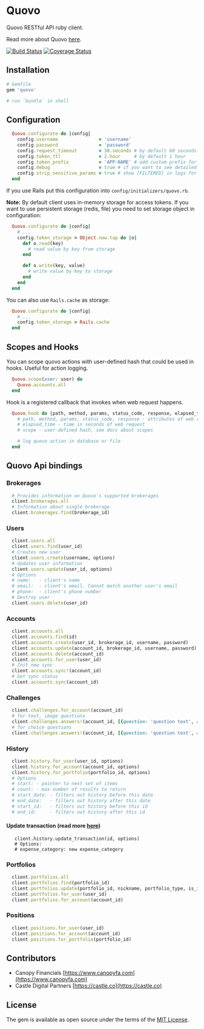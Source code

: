 # Quovo

Quovo RESTful API ruby client. 

Read more about Quovo [here](https://new.quovo.com/api/docs/).

[![Build Status](https://travis-ci.org/CanopyFA/quovo-ruby.svg?branch=master)](https://travis-ci.org/CanopyFA/quovo-ruby)  [![Coverage Status](https://coveralls.io/repos/github/CanopyFA/quovo-ruby/badge.svg?branch=master)](https://coveralls.io/github/CanopyFA/quovo-ruby?branch=master)

## Installation

```ruby
# Gemfile
gem 'quovo'

# run `bundle` in shell
```

## Configuration

```ruby
  Quovo.configurate do |config|
    config.username               = 'username'
    config.password               = 'password'
    config.request_timeout        = 30.seconds # by default 60 seconds
    config.token_ttl              = 2.hour     # by default 1 hour
    config.token_prefix           = 'APP-NAME' # add custom prefix for token (helps to manage token list)
    config.debug                  = true # if you want to see detailed logs
    config.strip_sensitive_params = true # show [FILTERED] in logs for sensitive data 
  end
```
If you use Rails put this configuration into `config/initializers/quovo.rb`.

**Note:** By default client uses in-memory storage for access tokens. If you want to use persistent storage (redis, file)
you need to set storage object in configuration:

```ruby
  Quovo.configurate do |config|
    # ...
    config.token_storage = Object.new.tap do |o|
      def o.read(key)
        # read value by key from storage
      end

      def o.write(key, value)
        # write value by key to storage
      end
    end
  end
```

You can also use `Rails.cache` as storage:

```ruby
  Quovo.configurate do |config|
    # ...
    config.token_storage = Rails.cache
  end
```
## Scopes and Hooks

You can scope quovo actions with user-defined hash that
could be used in hooks. Useful for action logging.

```ruby
  Quovo.scope(user: user) do
    Quovo.accounts.all
  end
```

Hook is a registered callback that invokes when web request happens. 

```ruby
  Quovo.hook do |path, method, params, status_code, response, elapsed_time, scope|
    # path, method, params, status_code, response - attributes of web request
    # elapsed_time - time in seconds of web request 
    # scope - user-defined hash, see docs about scopes

    # log quovo action in database or file
  end
```

## Quovo Api bindings

### Brokerages
```ruby
  # Provides information on Quovo's supported brokerages
  client.brokerages.all
  # Information about single brokerage
  client.brokerages.find(brokerage_id)
```

### Users
```ruby
  client.users.all
  client.users.find(user_id)
  # Creates new user  
  client.users.create(username, options)
  # Updates user information
  client.users.update(user_id, options)
  # Options
  # name:   - client's name
  # email:  - client's email. Cannot match another user's email
  # phone:  - client's phone number
  # Destroy user
  client.users.delete(user_id) 
```

### Accounts
```ruby
  client.accounts.all
  client.accounts.find(id)
  client.accounts.create(user_id, brokerage_id, username, password)
  client.accounts.update(account_id, brokerage_id, username, password)
  client.accounts.delete(account_id)
  client.accounts.for_user(user_id)
  # Init new sync
  client.accounts.sync!(account_id)
  # Get sync status
  client.accounts.sync(account_id)
```

### Challenges
```ruby
  client.challenges.for_account(account_id)
  # for text, image questions
  client.challenges.answers!(account_id, [{question: 'question text', answer: 'answer text'}])
  # for choice questions
  client.challenges.answers!(account_id, [{question: 'question text', answer: 0}])
```

### History
```ruby
  client.history.for_user(user_id, options)
  client.history.for_account(account_id, options)
  client.history.for_portfolio(portfolio_id, options)
  # Options
  # start: - pointer to next set of items
  # count: - max number of results to return
  # start_date: - filters out history before this date
  # end_date:   - filters out history after this date
  # start_id:   - filters out history before this id
  # end_id:     - filters out history after this id  
```
#### Update transaction (read more [here](https://new.quovo.com/api/docs/index.html#update-a-transaction))
```
   client.history.update_transaction(id, options)
   # Options:
   # expense_category: new expense_category
```

### Portfolios
```ruby
  client.portfolios.all
  client.portfolios.find(portfolio_id)
  client.portfolios.update(portfolio_id, nickname, portfolio_type, is_inactive)
  client.portfolios.for_user(user_id)
  client.portfolios.for_account(account_id)
```

### Positions
```ruby
  client.positions.for_user(user_id)
  client.positions.for_account(account_id)
  client.positions.for_portfolio(portfolio_id)
```

## Contributors
* Canopy Financials [https://www.canopyfa.com](https://www.canopyfa.com)
* Castle Digital Partners [https://castle.co](https://castle.co)

## License

The gem is available as open source under the terms of the [MIT License](http://opensource.org/licenses/MIT).
